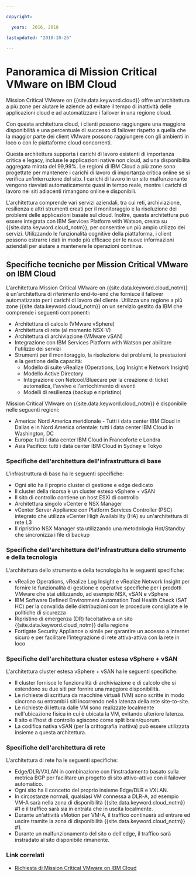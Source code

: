 ```yaml
---

copyright:

  years:  2016, 2018

lastupdated: "2018-10-26"

---
```


# Panoramica di Mission Critical VMware on IBM Cloud 

Mission Critical VMware on {{site.data.keyword.cloud}} offre un'architettura a più zone per aiutare le aziende ad evitare il tempo di inattività delle applicazioni cloud e ad automatizzare i failover in una regione cloud.

Con questa architettura cloud, i clienti possono raggiungere una maggiore disponibilità e una percentuale di successo di failover rispetto a quella che la maggior parte dei client VMware possono raggiungere con gli ambienti in loco o con le piattaforme cloud concorrenti.

Questa architettura supporta i carichi di lavoro esistenti di importanza critica e legacy, incluse le applicazioni native non cloud, ad una disponibilità aggregata mirata del 99,99%. Le regioni di IBM Cloud a più zone sono progettate per mantenere i carichi di lavoro di importanza critica online se si verifica un'interruzione del sito. I carichi di lavoro in un sito malfunzionante vengono riavviati automaticamente quasi in tempo reale, mentre i carichi di lavoro nei siti adiacenti rimangono online e disponibili.

L'architettura comprende vari servizi aziendali, tra cui reti, archiviazione, resilienza e altri strumenti creati per il monitoraggio e la risoluzione dei problemi delle applicazioni basate sul cloud. Inoltre, questa architettura può essere integrata con IBM Services Platform with Watson, creata su {{site.data.keyword.cloud_notm}}, per consentire un più ampio utilizzo dei servizi. Utilizzando le funzionalità cognitive della piattaforma, i client possono estrarre i dati in modo più efficace per le nuove informazioni aziendali per aiutare a mantenere le operazioni continue.

## Specifiche tecniche per Mission Critical VMware on IBM Cloud

L'architettura Mission Critical VMware on {{site.data.keyword.cloud_notm}} è un'architettura di riferimento end-to-end che fornisce il failover automatizzato per i carichi di lavoro del cliente. Utilizza una regione a più zone {{site.data.keyword.cloud_notm}} on un servizio gestito da IBM che comprende i seguenti componenti:

* Architettura di calcolo (VMware vSphere)
* Architettura di rete (al momento NSX-V)
* Architettura di archiviazione (VMware vSAN)
* Integrazione con IBM Services Platform with Watson per abilitare l'utilizzo dei servizi
* Strumenti per il monitoraggio, la risoluzione dei problemi, le prestazioni e la gestione della capacità:
  * Modello di suite vRealize (Operations, Log Insight e Network Insight)
  * Modello Active Directory
  * Integrazione con Netcool/Bluecare per la creazione di ticket automatica, l'avvivo e l'arricchimento di eventi
  * Modelli di resilienza (backup e ripristino)

Mission Critical VMware on {{site.data.keyword.cloud_notm}} è disponibile nelle seguenti regioni:
* America: Nord America meridionale - Tutti i data center IBM Cloud in Dallas e in Nord America orientale: tutti i data center IBM Cloud in Washington, DC
* Europa: tutti i data center IBM Cloud in Francoforte e Londra
* Asia Pacifico: tutti i data center IBM Cloud in Sydney e Tokyo

### Specifiche dell'architettura dell'infrastruttura di base

L'infrastruttura di base ha le seguenti specifiche:
* Ogni sito ha il proprio cluster di gestione e edge dedicato
* Il cluster della risorsa è un cluster esteso vSphere + vSAN
* Il sito di controllo contiene un host ESXi di controllo
* Architettura singolo vCenter e NSX Manager
* vCenter Server Appliance con Platform Services Controller (PSC) integrato che utilizza vCenter High Availability (HA) su un'architettura di rete L3
* Il ripristino NSX Manager sta utilizzando una metodologia Hot/Standby che sincronizza i file di backup

### Specifiche dell'architettura dell'infrastruttura dello strumento e della tecnologia

L'architettura dello strumento e della tecnologia ha le seguenti specifiche:
* vRealize Operations, vRealize Log Insight e vRealize Network Insight per fornire le funzionalità di gestione e operative specifiche per i prodotti VMware che stai utilizzando, ad esempio NSX, vSAN e vSphere
* IBM Software Defined Environment Automation Tool Health Check (SAT HC) per la convalida delle distribuzioni con le procedure consigliate e le politiche di sicurezza
* Ripristino di emergenza (DR) facoltativo a un sito {{site.data.keyword.cloud_notm}} della regione
* Fortigate Security Appliance o simile per garantire un accesso a internet sicuro e per facilitare l'integrazione di rete attiva-attiva con la rete in loco

### Specifiche dell'architettura cluster estesa vSphere + vSAN

L'architettura cluster estesa vSphere + vSAN ha le seguenti specifiche:
* Il cluster fornisce le funzionalità di archiviazione e di calcolo che si estendono su due siti per fornire una maggiore disponibilità.
* Le richieste di scrittura da macchine virtuali (VM) sono scritte in modo sincrono su entrambi i siti incorrendo nella latenza della rete site-to-site.
* Le richieste di lettura dalle VM sono realizzate localmente nell'ubicazione fisica in cui è ubicata la VM, evitando ulteriore latenza.
* Il sito e l'host di controllo agiscono come split brain/quorum.
* La codifica nativa vSAN (per la crittografia inattiva) può essere utilizzata insieme a questa architettura.

### Specifiche dell'architettura di rete

L'architettura di rete ha le seguenti specifiche:
* Edge/DLR/VXLAN in combinazione con l'instradamento basato sulla metrica BGP per facilitare un progetto di sito attivo-attivo con il failover automatico.
* Ogni sito ha il concetto del proprio insieme Edge/DLR e VXLAN.
* In circostanze normali, qualsiasi VM connessa a DLR-A, ad esempio VM-A sarà nella zona di disponibilità {{site.data.keyword.cloud_notm}} #1 e il traffico sarà sia in entrata che in uscita localmente.
* Durante un'attività vMotion per VM-A, il traffico continuerà ad entrare ed uscire tramite la zona di disponibilità {{site.data.keyword.cloud_notm}} #1.
* Durante un malfunzionamento del sito o dell'edge, il traffico sarà instradato al sito disponibile rimanente.

### Link correlati

* [Richiesta di Mission Critical VMware on IBM Cloud](managing_mcv.html)
